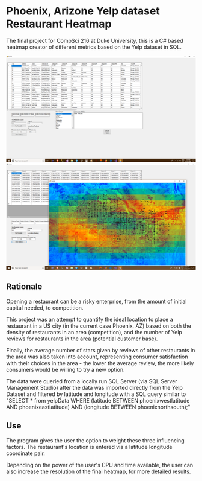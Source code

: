 # Phoenix, Arizone Yelp dataset Restaurant Heatmap
The final project for CompSci 216 at Duke University, this is a C# based heatmap creator of different metrics based on the Yelp dataset in SQL.

![Heatmap 1](heatmap1.PNG?raw=true "Intial GUI")
![Heatmap 2](heatmap2.PNG?raw=true "After data is processed")

## Rationale 
Opening a restaurant can be a risky enterprise, from the amount of initial capital needed, to competition.

This project was an attempt to quantify the ideal location to place a restaurant in a US city (in the current case Phoenix, AZ) based on both the density of restaurants in an area (competition), and the number of Yelp reviews for restaurants in the area (potential customer base). 

Finally, the average number of stars given by reviews of other restaurants in the area was also taken into account, representing consumer satisfaction with their choices in the area - the lower the average review, the more likely consumers would be willing to try a new option.

The data were queried from a locally run SQL Server (via SQL Server Management Studio) after the data was imported directly from the Yelp Dataset and filtered by latitude and longitude with a SQL query similar to 
"SELECT * from yelpData WHERE (latitude BETWEEN phoenixwestlatitude AND phoenixeastlatitude) AND (longitude BETWEEN phoenixnorthsouth);"

## Use

The program gives the user the option to weight these three influencing factors. The restaurant's location is entered via a latitude longitude coordinate pair.

Depending on the power of the user's CPU and time available, the user can also increase the resolution of the final heatmap, for more detailed results.
